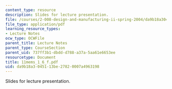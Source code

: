 ```yaml
---
content_type: resource
description: Slides for lecture presentation.
file: /courses/2-008-design-and-manufacturing-ii-spring-2004/da9b18a3045113be27820007a4963198_11mems_1_6_f.pdf
file_type: application/pdf
learning_resource_types:
- Lecture Notes
ocw_type: OCWFile
parent_title: Lecture Notes
parent_type: CourseSection
parent_uid: 737ff3b1-dbdd-d788-a37a-5aa61e6653ee
resourcetype: Document
title: 11mems_1_6_f.pdf
uid: da9b18a3-0451-13be-2782-0007a4963198
---
```

Slides for lecture presentation.

